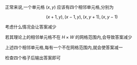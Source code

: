 正常来说,一个单元格 $(x,y)$ 应该有四个相邻单元格,分别为

$$(x+1,y),(x-1,y),(x,y+1),(x,y-1)$$

考虑什么情况会让答案减少

若其理论上的相邻单元格不在 $H\times W$ 的网格范围内,会导致答案减少

上述四个相邻单元格,每有一个不在网格范围内,就会使答案减一

检查四个格子后输出答案即可